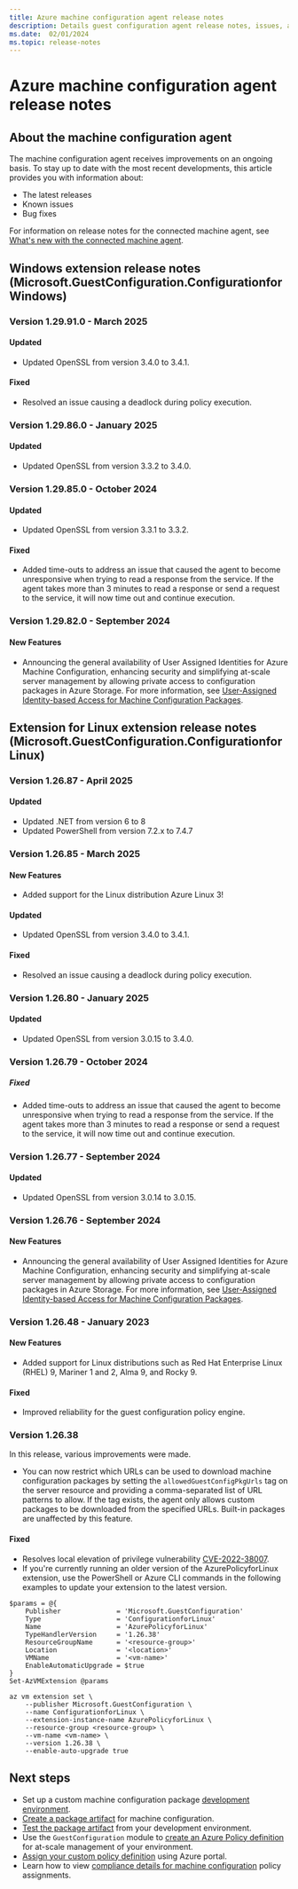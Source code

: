 ```yaml
---
title: Azure machine configuration agent release notes
description: Details guest configuration agent release notes, issues, and frequently asked questions.
ms.date:  02/01/2024
ms.topic: release-notes
---
```

# Azure machine configuration agent release notes

## About the machine configuration agent

The machine configuration agent receives improvements on an ongoing basis. To stay up to date with
the most recent developments, this article provides you with information about:

- The latest releases
- Known issues
- Bug fixes

For information on release notes for the connected machine agent, see
[What's new with the connected machine agent][01].

## Windows extension release notes (Microsoft.GuestConfiguration.ConfigurationforWindows)

### Version 1.29.91.0 - March 2025

#### Updated

- Updated OpenSSL from version 3.4.0 to 3.4.1.

#### Fixed

- Resolved an issue causing a deadlock during policy execution.

### Version 1.29.86.0 - January 2025

#### Updated

- Updated OpenSSL from version 3.3.2 to 3.4.0.

### Version 1.29.85.0 - October 2024

#### Updated

- Updated OpenSSL from version 3.3.1 to 3.3.2.

#### Fixed

- Added time-outs to address an issue that caused the agent to become unresponsive when
  trying to read a response from the service. If the agent takes more than 3 minutes to
  read a response or send a request to the service, it will now time out and continue
  execution.

### Version 1.29.82.0 - September 2024

#### New Features

- Announcing the general availability of User Assigned Identities for Azure Machine Configuration,
  enhancing security and simplifying at-scale server management by allowing private access to
  configuration packages in Azure Storage. For more information, see
  [User-Assigned Identity-based Access for Machine Configuration Packages][10].


## Extension for Linux extension release notes (Microsoft.GuestConfiguration.ConfigurationforLinux)

### Version 1.26.87 - April 2025

#### Updated

- Updated .NET from version 6 to 8
- Updated PowerShell from version 7.2.x to 7.4.7

### Version 1.26.85 - March 2025

#### New Features

- Added support for the Linux distribution Azure Linux 3!

#### Updated

- Updated OpenSSL from version 3.4.0 to 3.4.1.

#### Fixed

- Resolved an issue causing a deadlock during policy execution.

### Version 1.26.80 - January 2025

#### Updated

- Updated OpenSSL from version 3.0.15 to 3.4.0.

### Version 1.26.79 - October 2024

##### Fixed

- Added time-outs to address an issue that caused the agent to become unresponsive when
  trying to read a response from the service. If the agent takes more than 3 minutes to
  read a response or send a request to the service, it will now time out and continue
  execution.

### Version 1.26.77 - September 2024

#### Updated

- Updated OpenSSL from version 3.0.14 to 3.0.15.

### Version 1.26.76 - September 2024

#### New Features

- Announcing the general availability of User Assigned Identities for Azure Machine Configuration,
  enhancing security and simplifying at-scale server management by allowing private access to
  configuration packages in Azure Storage. For more information, see
  [User-Assigned Identity-based Access for Machine Configuration Packages][10].

### Version 1.26.48 - January 2023

#### New Features

- Added support for Linux distributions such as Red Hat Enterprise Linux (RHEL) 9, Mariner 1 and 2,
  Alma 9, and Rocky 9.

#### Fixed

- Improved reliability for the guest configuration policy engine.

### Version 1.26.38

In this release, various improvements were made.

- You can now restrict which URLs can be used to download machine configuration packages by setting
  the `allowedGuestConfigPkgUrls` tag on the server resource and providing a comma-separated list of
  URL patterns to allow. If the tag exists, the agent only allows custom packages to be
  downloaded from the specified URLs. Built-in packages are unaffected by this feature.

#### Fixed

- Resolves local elevation of privilege vulnerability [CVE-2022-38007][03].
- If you're currently running an older version of the AzurePolicyforLinux extension, use the
  PowerShell or Azure CLI commands in the following examples to update your extension to the latest
  version.

```azurepowershell-interactive
$params = @{
    Publisher              = 'Microsoft.GuestConfiguration'
    Type                   = 'ConfigurationforLinux'
    Name                   = 'AzurePolicyforLinux'
    TypeHandlerVersion     = '1.26.38'
    ResourceGroupName      = '<resource-group>'
    Location               = '<location>'
    VMName                 = '<vm-name>'
    EnableAutomaticUpgrade = $true
}
Set-AzVMExtension @params
```

```azurecli
az vm extension set \
    --publisher Microsoft.GuestConfiguration \
    --name ConfigurationforLinux \
    --extension-instance-name AzurePolicyforLinux \
    --resource-group <resource-group> \
    --vm-name <vm-name> \
    --version 1.26.38 \
    --enable-auto-upgrade true
```

## Next steps

- Set up a custom machine configuration package [development environment][04].
- [Create a package artifact][05] for machine configuration.
- [Test the package artifact][06] from your development environment.
- Use the `GuestConfiguration` module to [create an Azure Policy definition][07] for at-scale
  management of your environment.
- [Assign your custom policy definition][08] using Azure portal.
- Learn how to view [compliance details for machine configuration][09] policy assignments.

<!-- Reference link definitions -->
[01]: /azure/azure-arc/servers/agent-release-notes
[03]: https://msrc.microsoft.com/update-guide/vulnerability/CVE-2022-38007
[04]: ../how-to/develop-custom-package/1-set-up-authoring-environment.md
[05]: ../how-to/develop-custom-package/2-create-package.md
[06]: ../how-to/develop-custom-package/3-test-package.md
[07]: ../how-to/create-policy-definition.md
[08]: ../../policy/assign-policy-portal.md
[09]: ../../policy/how-to/determine-non-compliance.md
[10]: https://techcommunity.microsoft.com/blog/azuregovernanceandmanagementblog/user-assigned-identity-based-access-for-machine-configuration-packages-%E2%80%93-general/4305594
